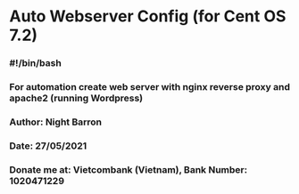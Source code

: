 # Auto Webserver Config (for Cent OS 7.2)

### #!/bin/bash

### For automation create web server with nginx reverse proxy and apache2 (running Wordpress)
### Author: Night Barron
### Date: 27/05/2021

### Donate me at: Vietcombank (Vietnam), Bank Number: 1020471229